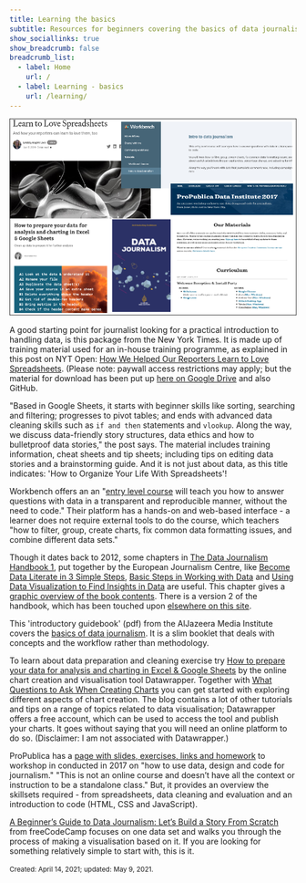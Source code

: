 ```yaml
---
title: Learning the basics
subtitle: Resources for beginners covering the basics of data journalism - spreadsheets, data cleaning and analysis and visualisation.
show_sociallinks: true
show_breadcrumb: false 
breadcrumb_list:
  - label: Home
    url: /
  - label: Learning - basics 
    url: /learning/
---
```

![Screenshot collage](/docs/assets/img/site/basics.png)

<i class="fas fa-angle-double-right"></i> A good starting point for journalist looking for a practical introduction to handling data, is this package from the New York Times. It is made up of training material used for an in-house training programme, as explained in this post on NYT Open: [How We Helped Our Reporters Learn to Love Spreadsheets](https://open.nytimes.com/how-we-helped-our-reporters-learn-to-love-spreadsheets-adc43a93b919). (Please note: paywall access restrictions may apply; but the material for download has been put up [here on Google Drive](https://drive.google.com/drive/u/3/folders/1ZS57_40tWuIB7tV4APVMmTZ-5PXDwX9w) and also GitHub.

"Based in Google Sheets, it starts with beginner skills like sorting, searching and filtering; progresses to pivot tables; and ends with advanced data cleaning skills such as <code>if and then</code> statements and <code>vlookup</code>. Along the way, we discuss data-friendly story structures, data ethics and how to bulletproof data stories," the post says. The material includes training information, cheat sheets and tip sheets; including tips on editing data stories and a brainstorming guide. And it is not just about data, as this title indicates: 'How to Organize Your Life With Spreadsheets'!

<i class="fas fa-angle-double-right"></i> Workbench offers an an "[entry level course](https://app.workbenchdata.com/courses/en/intro-to-data-journalism) will teach you how to answer questions with data in a transparent and reproducible manner, without the need to code." Their platform has a hands-on and web-based interface - a learner does not require external tools to do the course, which teachers "how to filter, group, create charts, fix common data formatting issues, and combine different data sets." 

<i class="fas fa-angle-double-right"></i> Though it dates back to 2012, some chapters in [The Data Journalism Handbook 1](https://datajournalism.com/read/handbook/one), put together by the European Journalism Centre, like [Become Data Literate in 3 Simple Steps](https://datajournalism.com/read/handbook/one/understanding-data/become-data-literate-in-3-simple-steps), [Basic Steps in Working with Data](https://datajournalism.com/read/handbook/one/understanding-data/basic-steps-in-working-with-data) and [Using Data Visualization to Find Insights in Data](https://datajournalism.com/read/handbook/one/understanding-data/using-data-visualization-to-find-insights-in-data) are useful. This chapter gives a [graphic overview of the book contents](https://datajournalism.com/read/handbook/one/front-matter/the-handbook-at-a-glance). There is a version 2 of the handbook, which has been touched upon [elsewhere on this site](/learning/basics).

<i class="fas fa-angle-double-right"></i> This 'introductory guidebook' (pdf) from the AlJazeera Media Institute covers the [basics of data journalism](https://institute.aljazeera.net/sites/default/files/2019/Data%20Journalism%20En%20-%20Web.pdf). It is a slim booklet that deals with concepts and the workflow rather than methodology.

<i class="fas fa-angle-double-right"></i> To learn about  data preparation and cleaning exercise try [How to prepare your data for analysis and charting in Excel & Google Sheets](https://blog.datawrapper.de/prepare-and-clean-up-data-for-data-visualization/) by the online chart creation and visualisation tool Datawrapper.  Together with [What Questions to Ask When Creating Charts](https://blog.datawrapper.de/better-charts/) you can get started with exploring different aspects of chart creation. The blog contains a lot of other tutorials and tips on a range of topics related to data visualisation; Datawrapper offers a free account, which can be used to access the tool and publish your charts. It goes without saying that you will need an online platform to do so. (Disclaimer: I am not associated with Datawrapper.)

<i class="fas fa-angle-double-right"></i> ProPublica has a [page with slides, exercises, links and homework](https://projects.propublica.org/graphics/data-institute-2017#) to workshop in conducted in 2017 on "how to use data, design and code for journalism." "This is not an online course and doesn’t have all the context or instruction to be a standalone class." But, it provides an overview the skillsets required - from spreadsheets, data cleaning and evaluation and an introduction to code (HTML, CSS and JavaScript).

<i class="fas fa-angle-double-right"></i> [A Beginner’s Guide to Data Journalism: Let’s Build a Story From Scratch](https://www.freecodecamp.org/news/data-journalism-isnt-for-the-select-let-s-work-out-a-story-together-from-scratch-dd85b3017f4a/) from freeCodeCamp  focuses on one data set and walks you through the process of making a visualisation based on it. If you are looking for something relatively simple to start with, this is it. 

<small>Created: April 14, 2021; updated: May 9, 2021.</small>
